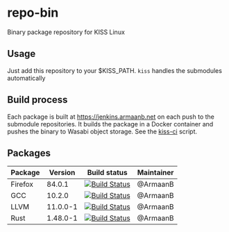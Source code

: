# repo-bin
Binary package repository for KISS Linux

## Usage
Just add this repository to your $KISS_PATH. `kiss` handles the submodules automatically

## Build process
Each package is built at https://jenkins.armaanb.net on each push to the submodule repositories. It builds the package in a Docker container and pushes the binary to Wasabi object storage. See the [kiss-ci](kiss-ci) script.

## Packages
| Package   | Version  | Build status                                                                                                                                         | Maintainer |
|----------|----------|------------------------------------------------------------------------------------------------------------------------------------------------------------------------------------------------------------------------------------|------------|
| Firefox  | 84.0.1   | [![Build Status](https://jenkins.armaanb.net/job/kiss-community/job/firefox-bin/job/main/badge/icon)](https://jenkins.armaanb.net/job/kiss-community/job/firefox-bin/job/main/) | @ArmaanB
| GCC  | 10.2.0   | [![Build Status](https://jenkins.armaanb.net/job/kiss-community/job/gcc-bin/job/main/badge/icon)](https://jenkins.armaanb.net/job/kiss-community/job/gcc-bin/job/main/) | @ArmaanB
| LLVM     | 11.0.0-1 |[![Build Status](https://jenkins.armaanb.net/job/kiss-community/job/llvm-bin/job/main/badge/icon)](https://jenkins.armaanb.net/job/kiss-community/job/llvm-bin/job/main/) | @ArmaanB
| Rust     | 1.48.0-1 |[![Build Status](https://jenkins.armaanb.net/job/kiss-community/job/rust-bin/job/main/badge/icon)](https://jenkins.armaanb.net/job/kiss-community/job/rust-bin/job/main/) | @ArmaanB
